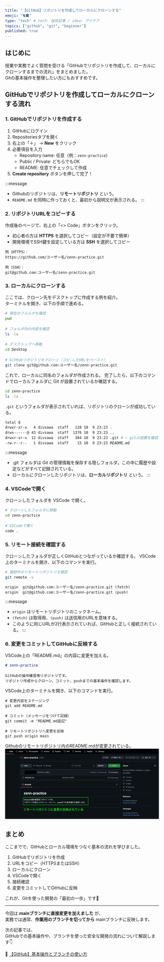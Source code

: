 ```yaml
---
title: "【GitHub】リポジトリを作成してローカルにクローンする"
emoji: "🐈‍⬛"
type: "tech" # tech: 技術記事 / idea: アイデア
topics: ["github", "git", "beginner"]
published: true
---
```

## はじめに
授業や実務でよく質問を受ける「GitHubでリポジトリを作成して、ローカルにクローンするまでの流れ」をまとめました。  
Gitの基本操作を整理したい方にもおすすめです。

## GitHubでリポジトリを作成してローカルにクローンする流れ

### 1. GitHubでリポジトリを作成する
1. GitHubにログイン
2. Repositoriesタブを開く
2. 右上の「＋」 → **New** をクリック  
3. 必要項目を入力  
   - Repository name: 任意（例：`zenn-practice`）  
   - Public / Private: どちらでもOK  
   - README: 任意でチェックして作成  
4. **Create repository** ボタンを押して完了！

:::message
- Githubのリポジトリは、**リモートリポジトリ** という。
- `README.md` を同時に作っておくと、最初から説明文が表示される。
:::

### 2. リポジトリURLをコピーする
作成後のページで、右上の「<> Code」ボタンをクリック。

- 初心者の方は **HTTPS** を選択してコピー（設定が不要で簡単）
- 開発環境でSSH鍵を設定している方は **SSH** を選択してコピー
```
例（HTTPS）：
https://github.com/ユーザー名/zenn-practice.git

例（SSH）：
git@github.com:ユーザー名/zenn-practice.git
```

### 3. ローカルにクローンする
ここでは、クローン先をデスクトップに作成する例を紹介。  
ターミナルを開き、以下の手順で進める。
```bash
# 現在のフォルダを確認
pwd

# フォルダ内の内容を確認
ls -la

# デスクトップへ移動
cd Desktop

# GitHubリポジトリをクローン（コピ-したURLをペースト）
git clone git@github.com:ユーザー名/zenn-practice.git
```
これで、ローカルに同名のフォルダが作成される。
完了したら、以下のコマンドでローカルフォルダに Git が設置されているか確認する。
```bash
cd zenn-practice
ls -la
```
`.git` というフォルダが表示されていれば、リポジトリのクローンが成功している。
```bash
total 8
drwxr-xr-x   4 divsawa  staff   128 10  9 23:23 .
drwx------@ 43 divsawa  staff  1376 10  9 23:23 ..
drwxr-xr-x  12 divsawa  staff   384 10  9 23:23 .git # ← gitの設置を確認
-rw-r--r--   1 divsawa  staff    15 10  9 23:23 README.md
``` 
:::message
- .git フォルダは Git の管理情報を保存する隠しフォルダ。この中に履歴や設定などがすべて記録されている。
- ローカルにクローンしたリポジトリは、**ローカルリポジトリ** という。
:::

### 4. VSCodeで開く

クローンしたフォルダを VSCode で開く。

```bash
# クローンしたフォルダに移動
cd zenn-practice

# VSCodeで開く
code .
```

### 5. リモート接続を確認する

クローンしたフォルダが正しくGitHubとつながっているか確認する。
VSCode上のターミナルを開き、以下のコマンドを実行。

```bash
# 接続中のリモートリポジトリを確認
git remote -v
```
```
origin  git@github.com:ユーザー名/zenn-practice.git (fetch)
origin  git@github.com:ユーザー名/zenn-practice.git (push)
```

:::message
- `origin` はリモートリポジトリのニックネーム。
- `(fetch)` は取得用、`(push)` は送信用のURLを意味する。  
- このように同じURLが2行表示されていれば、GitHubと正しく接続されている。
:::



### 6. 変更をコミットしてGitHubに反映する
VSCode上の「README.md」の内容に変更を加える。
```md
# zenn-practice

GitHubの操作練習用リポジトリです。  
リポジトリ作成からクローン、コミット、pushまでの基本操作を確認します。
```
VSCode上のターミナルを開き、以下のコマンドを実行。
```
# 変更内容をステージング
git add README.md

# コミット（メッセージをつけて記録）
git commit -m "README.md追記"

# リモートリポジトリへ変更を反映
git push origin main
```

Githubのリモートリポジトリ内のREADME.mdが変更されている。
![リモートリポジトリに変更を反映](/images/github-modify-readme.webp)

## まとめ

ここまでで、GitHubとローカル環境をつなぐ基本の流れを学びました。

1. GitHubでリポジトリを作成  
2. URLをコピー（HTTPSまたはSSH）  
3. ローカルにクローン  
4. VSCodeで開く  
5. 接続確認  
6. 変更をコミットしてGitHubに反映  

これが、Gitを使った開発の「最初の一歩」です🎉

---

今回は **mainブランチに直接変更を加えました** が、  
実務では通常、**作業用のブランチを切ってから** mainブランチに反映します。  

次の記事では、  
GitHubでの基本操作や、ブランチを使った安全な開発の流れについて解説します👇

📘 [【GitHub】基本操作とブランチの使い方](https://zenn.dev/divsawa/articles/20251010_teaching-github-branch-basic)
